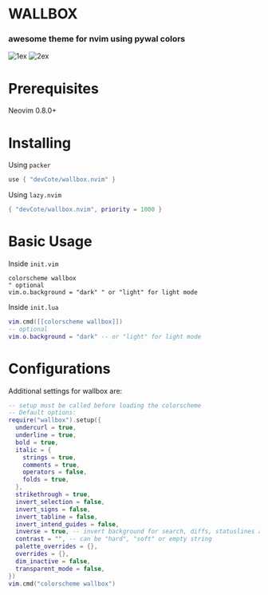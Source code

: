 # WALLBOX 
### awesome theme for nvim using pywal colors
![1ex](https://github.com/devCote/wallbox.nvim/assets/32065068/a36d41c1-e890-4299-aa61-4867c1cc181c)
![2ex](https://github.com/devCote/wallbox.nvim/assets/32065068/97146214-3d94-403d-8d03-e2f4964e38f2)

# Prerequisites

Neovim 0.8.0+

# Installing

Using `packer`

```lua
use { "devCote/wallbox.nvim" }
```

Using `lazy.nvim`

```lua
{ "devCote/wallbox.nvim", priority = 1000 }
```

# Basic Usage

Inside `init.vim`

```vim
colorscheme wallbox
" optional
vim.o.background = "dark" " or "light" for light mode
```
Inside `init.lua`

```lua
vim.cmd([[colorscheme wallbox]])
-- optional
vim.o.background = "dark" -- or "light" for light mode
```


# Configurations

Additional settings for wallbox are:

```lua
-- setup must be called before loading the colorscheme
-- Default options:
require("wallbox").setup({
  undercurl = true,
  underline = true,
  bold = true,
  italic = {
    strings = true,
    comments = true,
    operators = false,
    folds = true,
  },
  strikethrough = true,
  invert_selection = false,
  invert_signs = false,
  invert_tabline = false,
  invert_intend_guides = false,
  inverse = true, -- invert background for search, diffs, statuslines and errors
  contrast = "", -- can be "hard", "soft" or empty string
  palette_overrides = {},
  overrides = {},
  dim_inactive = false,
  transparent_mode = false,
})
vim.cmd("colorscheme wallbox")
```
